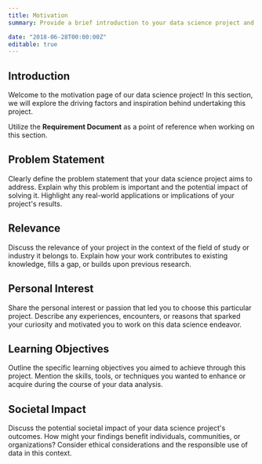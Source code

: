 ```yaml
---
title: Motivation
summary: Provide a brief introduction to your data science project and the purpose of the datasets. Explain the problem you're trying to solve and the role of data analysis in your project.

date: "2018-06-28T00:00:00Z"
editable: true
---
```


## Introduction

Welcome to the motivation page of our data science project! In this section, we will explore the driving factors and inspiration behind undertaking this project.

Utilize the **Requirement Document** as a point of reference when working on this section.

## Problem Statement

Clearly define the problem statement that your data science project aims to address. Explain why this problem is important and the potential impact of solving it. Highlight any real-world applications or implications of your project's results.

## Relevance

Discuss the relevance of your project in the context of the field of study or industry it belongs to. Explain how your work contributes to existing knowledge, fills a gap, or builds upon previous research.

## Personal Interest

Share the personal interest or passion that led you to choose this particular project. Describe any experiences, encounters, or reasons that sparked your curiosity and motivated you to work on this data science endeavor.

## Learning Objectives

Outline the specific learning objectives you aimed to achieve through this project. Mention the skills, tools, or techniques you wanted to enhance or acquire during the course of your data analysis.

## Societal Impact

Discuss the potential societal impact of your data science project's outcomes. How might your findings benefit individuals, communities, or organizations? Consider ethical considerations and the responsible use of data in this context.
